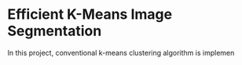 # Efficient K-Means Image Segmentation

In this project, conventional k-means clustering algorithm is implemen
